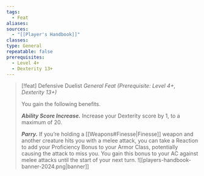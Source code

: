 ```yaml
---
tags:
  - Feat
aliases: 
sources:
  - "[[Player's Handbook]]"
classes: 
type: General
repeatable: false
prerequisites:
  - Level 4+
  - Dexterity 13+
---
```

>[!feat] Defensive Duelist
>_General Feat (Prerequisite: Level 4+, Dexterity 13+)_
>
>You gain the following benefits.
>
>**_Ability Score Increase._** Increase your Dexterity score by 1, to a maximum of 20.
>
>**_Parry._** If you’re holding a [[Weapons#Finesse\|Finesse]] weapon and another creature hits you with a melee attack, you can take a Reaction to add your Proficiency Bonus to your Armor Class, potentially causing the attack to miss you. You gain this bonus to your AC against melee attacks until the start of your next turn.
![[players-handbook-banner-2024.png|banner]]